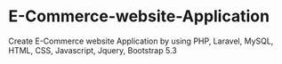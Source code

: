 # E-Commerce-website-Application
Create E-Commerce website Application by using PHP, Laravel, MySQL, HTML, CSS, Javascript, Jquery, Bootstrap 5.3
